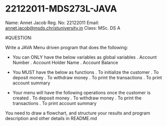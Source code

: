 # 22122011-MDS273L-JAVA

Name: Annet Jacob
Reg. No: 22122011
Email: annet.jacob@msds.christuniversity.in
Class:  MSc. DS A

#QUESTION:

Write a JAVA Menu driven program that does the following:

* You can ONLY have the below variables as global variables
. Account Number
. Account Holder Name
. Account Balance

* You MUST have the below as functions
. To initialize the customer
. To deposit money
. To withdraw money
. To print the transactions
. To print account summary

* Your menu will have the following operations once the customer is created
. To deposit money
. To withdraw money
. To print the transactions
. To print account summary

You need to draw a flowchart, and structure your results and program description and other details in README.md
